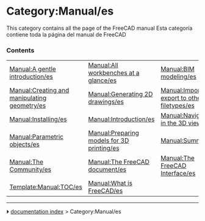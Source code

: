 # Category:Manual/es
This category contains all the page of the FreeCAD manual Esta categoría contiene toda la página del manual de FreeCAD

### Contents

|     |     |     |
| --- | --- | --- |
| [Manual:A gentle introduction/es](Manual_A_gentle_introduction/es.md) | [Manual:All workbenches at a glance/es](Manual_All_workbenches_at_a_glance/es.md) | [Manual:BIM modeling/es](Manual_BIM_modeling/es.md) |
| [Manual:Creating and manipulating geometry/es](Manual_Creating_and_manipulating_geometry/es.md) | [Manual:Generating 2D drawings/es](Manual_Generating_2D_drawings/es.md) | [Manual:Import and export to other filetypes/es](Manual_Import_and_export_to_other_filetypes/es.md) |
| [Manual:Installing/es](Manual_Installing/es.md) | [Manual:Introduction/es](Manual_Introduction/es.md) | [Manual:Navigating in the 3D view/es](Manual_Navigating_in_the_3D_view/es.md) |
| [Manual:Parametric objects/es](Manual_Parametric_objects/es.md) | [Manual:Preparing models for 3D printing/es](Manual_Preparing_models_for_3D_printing/es.md) | [Manual:Summary/es](Manual_Summary/es.md) |
| [Manual:The Community/es](Manual_The_Community/es.md) | [Manual:The FreeCAD document/es](Manual_The_FreeCAD_document/es.md) | [Manual:The FreeCAD Interface/es](Manual_The_FreeCAD_Interface/es.md) |
| [Template:Manual:TOC/es](Template_Manual_TOC/es.md) | [Manual:What is FreeCAD/es](Manual_What_is_FreeCAD/es.md) |



---
⏵ [documentation index](../README.md) > Category:Manual/es
